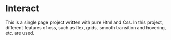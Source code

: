 # Interact
This is a single page project written with pure Html and Css. In this project, different features of css, such as flex, grids, smooth transition and hovering, etc. are used.
